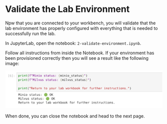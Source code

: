 # Validate the Lab Environment

Npw that you are connected to your workbench, you will validate that the lab environment has properly configured with everything that is needed to successfully run the lab.

In JupyterLab, open the notebook: `2-validate-environment.ipynb`.

Follow all instructions from inside the Notebook. If your environment has been provisioned correctly then you will see a result like the following image:

![images/validate-env-1.png](images/validate-env-1.png) 


When done, you can close the notebook and head to the next page.
